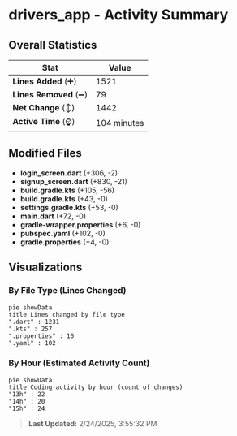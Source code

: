 # drivers_app - Activity Summary 

## Overall Statistics

| Stat                   | Value                                                             |
| ---------------------- | ----------------------------------------------------------------- |
| **Lines Added** (➕)   | 1521                                          |
| **Lines Removed** (➖) | 79                                        |
| **Net Change** (↕)    | 1442                |
| **Active Time** (⌚)   | 104 minutes |


## Modified Files
- **login_screen.dart** (+306, -2)
- **signup_screen.dart** (+830, -21)
- **build.gradle.kts** (+105, -56)
- **build.gradle.kts** (+43, -0)
- **settings.gradle.kts** (+53, -0)
- **main.dart** (+72, -0)
- **gradle-wrapper.properties** (+6, -0)
- **pubspec.yaml** (+102, -0)
- **gradle.properties** (+4, -0)

## Visualizations

### By File Type (Lines Changed)

```mermaid
pie showData
title Lines changed by file type
".dart" : 1231
".kts" : 257
".properties" : 10
".yaml" : 102
```

### By Hour (Estimated Activity Count)

```mermaid
pie showData
title Coding activity by hour (count of changes)
"13h" : 22
"14h" : 20
"15h" : 24
```


> **Last Updated:** 2/24/2025, 3:55:32 PM